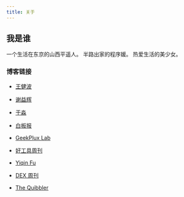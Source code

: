 ```yaml
---
title: 关于
---
```

## 我是谁
一个生活在东京的山西平遥人。
半路出家的程序媛。
热爱生活的美少女。



### 

### 



### 博客链接
* [王健波](https://wjianbo.github.io/cn/issues/)

* [谢益辉](https://yihui.org/cn/)

* [于淼](https://yufree.cn/cn/)

* [白板报](https://www.baibanbao.net/)

* [GeekPlux Lab](https://geekplux.zhubai.love/)

* [好工具周刊](https://bestxtools.zhubai.love/)

* [Yiqin Fu](https://yiqinfu.zhubai.love/)

* [DEX 周刊](https://dex.zhubai.love/)

* [The Quibbler](https://thequibbler.zhubai.love/)





